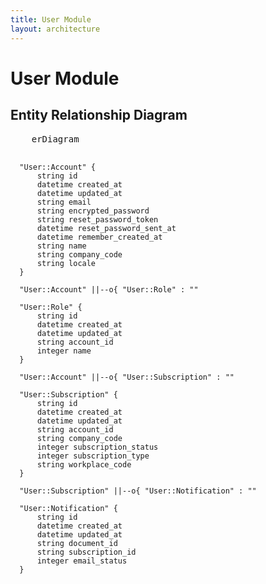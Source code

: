 ```yaml
---
title: User Module
layout: architecture
---
```


# User Module

## Entity Relationship Diagram

<div class="not-prose">
  <pre class="mermaid">
    erDiagram

      "User::Account" {
          string id  
          datetime created_at  
          datetime updated_at  
          string email  
          string encrypted_password  
          string reset_password_token  
          datetime reset_password_sent_at  
          datetime remember_created_at  
          string name  
          string company_code  
          string locale  
      }

      "User::Account" ||--o{ "User::Role" : ""

      "User::Role" {
          string id  
          datetime created_at  
          datetime updated_at  
          string account_id  
          integer name  
      }

      "User::Account" ||--o{ "User::Subscription" : ""

      "User::Subscription" {
          string id  
          datetime created_at  
          datetime updated_at  
          string account_id  
          string company_code  
          integer subscription_status  
          integer subscription_type  
          string workplace_code  
      }

      "User::Subscription" ||--o{ "User::Notification" : ""

      "User::Notification" {
          string id  
          datetime created_at  
          datetime updated_at  
          string document_id  
          string subscription_id  
          integer email_status  
      }

  </pre>
</div>
